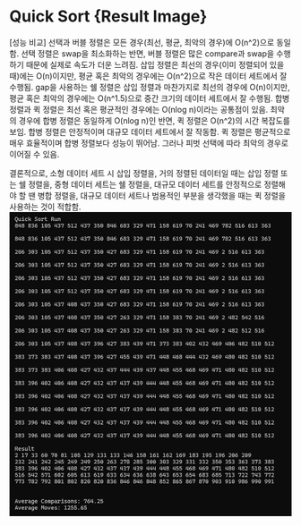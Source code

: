 # Quick Sort {Result Image}
[성능 비교]
 선택과 버블 정렬은 모든 경우(최선, 평균, 최악의 경우)에 O(n^2)으로 동일함. 선택 정렬은 swap을 최소화하는 반면, 버블 정렬은 많은 compare과 swap을 수행하기 때문에 실제로 속도가 더운 느려짐.
삽입 정렬은 최선의 경우(이미 정렬되어 있을 때)에는 O(n)이지만, 평균 혹은 최악의 경우에는 O(n^2)으로 작은 데이터 세트에서 잘 수행됨.
gap을 사용하는 쉘 정렬은 삽입 정렬과 마찬가지로 최선의 경우에 O(n)이지만, 평균 혹은 최악의 경우에는 O(n^1.5)으로 중간 크기의 데이터 세트에서 잘 수행됨.
합병 정렬과 퀵 정렬은 최선 혹은 평균적인 경우에는 O(nlog n)이라는 공통점이 있음. 최악의 경우에 합병 정렬은 동일하게 O(nlog n)인 반면, 퀵 정렬은 O(n^2)의 시간 복잡도를 보임. 합병 정렬은 안정적이며 대규모 데이터 세트에서 잘 작동함. 퀵 정렬은 평균적으로 매우 효율적이며 합병 정렬보다 성능이 뛰어남. 그러나 피벗 선택에 따라 최악의 경우로 이어질 수 있음.

 결론적으로, 소형 데이터 세트 시 삽입 정렬을, 거의 정렬된 데이터일 때는 삽입 정렬 또는 쉘 정렬을, 중형 데이터 세트는 쉘 정렬을, 대규모 데이터 세트를 안정적으로 정렬해야 할 땐 병합 정렬을, 대규모 데이터 세트나 범용적인 부분을 생각했을 때는 퀵 정렬을 사용하는 것이 적합함.
![](./image14.png)
